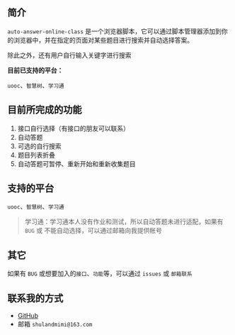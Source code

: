 ## 简介

`auto-answer-online-class` 是一个浏览器脚本，它可以通过脚本管理器添加到你的浏览器中，并在指定的页面对某些题目进行搜索并自动选择答案。

除此之外，还有用户自行输入关键字进行搜索

**目前已支持的平台：**

`uooc`、`智慧树`、`学习通`

## 目前所完成的功能

1.  接口自行选择（有接口的朋友可以联系）
2.  自动答题
3.  可选的自行搜索
4.  题目列表折叠
5.  自动答题可暂停、重新开始和重新收集题目

## 支持的平台

`uooc`、`智慧树`、`学习通`

> 学习通：学习通本人没有作业和测试，所以自动答题未进行适配，如果有 `BUG` 或 不能自动选择，可以通过邮箱向我提供帐号

## 其它

如果有 `BUG` 或想要加入的`接口`、`功能`等，可以通过 `issues` 或 `邮箱联系`

## 联系我的方式

-   [GitHub](https://www.github.com/shulandmimi)
-   邮箱 `shulandmimi@163.com`
